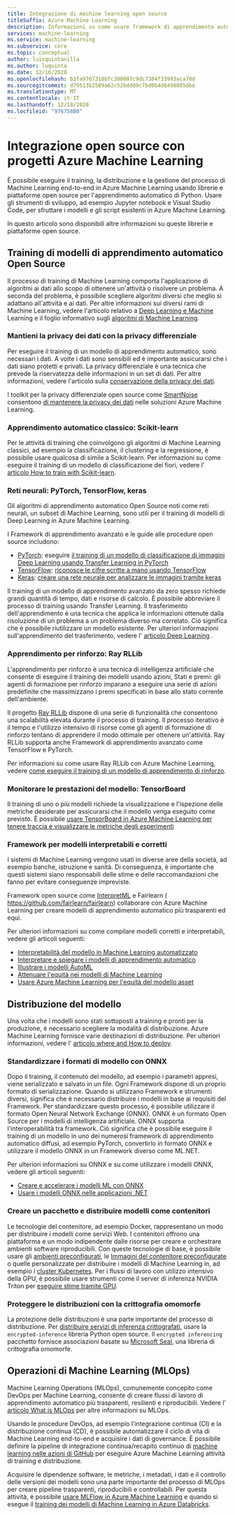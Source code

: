 ```yaml
---
title: Integrazione di machine learning open source
titleSuffix: Azure Machine Learning
description: Informazioni su come usare framework di apprendimento automatico Python open source per eseguire il training, distribuire e gestire soluzioni di Machine Learning end-to-end in Azure Machine Learning.
services: machine-learning
ms.service: machine-learning
ms.subservice: core
ms.topic: conceptual
author: luisquintanilla
ms.author: luquinta
ms.date: 12/16/2020
ms.openlocfilehash: b3fa9767310bfc300087c9dc7384f33993aca70d
ms.sourcegitcommit: d79513b2589a62c52bddd9c7bd0b4d6498805dbe
ms.translationtype: MT
ms.contentlocale: it-IT
ms.lasthandoff: 12/18/2020
ms.locfileid: "97675880"
---
```

# <a name="open-source-integration-with-azure-machine-learning-projects"></a>Integrazione open source con progetti Azure Machine Learning

È possibile eseguire il training, la distribuzione e la gestione del processo di Machine Learning end-to-end in Azure Machine Learning usando librerie e piattaforme open source per l'apprendimento automatico di Python.  Usare gli strumenti di sviluppo, ad esempio Jupyter notebook e Visual Studio Code, per sfruttare i modelli e gli script esistenti in Azure Machine Learning.  

In questo articolo sono disponibili altre informazioni su queste librerie e piattaforme open source.

## <a name="train-open-source-machine-learning-models"></a>Training di modelli di apprendimento automatico Open Source

Il processo di training di Machine Learning comporta l'applicazione di algoritmi ai dati allo scopo di ottenere un'attività o risolvere un problema. A seconda del problema, è possibile scegliere algoritmi diversi che meglio si adattano all'attività e ai dati. Per altre informazioni sui diversi rami di Machine Learning, vedere l'articolo relativo a [Deep Learning e Machine](./concept-deep-learning-vs-machine-learning.md) Learning e il foglio informativo sugli [algoritmi di Machine Learning](algorithm-cheat-sheet.md).

### <a name="preserve-data-privacy-using-differential-privacy"></a>Mantieni la privacy dei dati con la privacy differenziale

Per eseguire il training di un modello di apprendimento automatico, sono necessari i dati. A volte i dati sono sensibili ed è importante assicurarsi che i dati siano protetti e privati. La privacy differenziale è una tecnica che prevede la riservatezza delle informazioni in un set di dati. Per altre informazioni, vedere l'articolo sulla [conservazione della privacy dei dati](concept-differential-privacy.md). 

I toolkit per la privacy differenziale open source come [SmartNoise](https://github.com/opendifferentialprivacy/smartnoise-core-python) consentono [di mantenere la privacy dei dati](how-to-differential-privacy.md) nelle soluzioni Azure Machine Learning.

### <a name="classical-machine-learning-scikit-learn"></a>Apprendimento automatico classico: Scikit-learn

Per le attività di training che coinvolgono gli algoritmi di Machine Learning classici, ad esempio la classificazione, il clustering e la regressione, è possibile usare qualcosa di simile a Scikit-learn. Per informazioni su come eseguire il training di un modello di classificazione dei fiori, vedere l' [articolo How to train with Scikit-learn](how-to-train-scikit-learn.md).

### <a name="neural-networks-pytorch-tensorflow-keras"></a>Reti neurali: PyTorch, TensorFlow, keras

Gli algoritmi di apprendimento automatico Open Source noti come reti neurali, un subset di Machine Learning, sono utili per il training di modelli di Deep Learning in Azure Machine Learning.

I Framework di apprendimento avanzato e le guide alle procedure open source includono:

 *  [PyTorch](https://github.com/pytorch/pytorch): eseguire [il training di un modello di classificazione di immagini Deep Learning usando Transfer Learning in PyTorch](how-to-train-pytorch.md) 
 *  [TensorFlow](https://github.com/tensorflow/tensorflow): [riconosce le cifre scritte a mano usando TensorFlow](how-to-train-tensorflow.md)
 *  [Keras](https://github.com/keras-team/keras): [creare una rete neurale per analizzare le immagini tramite keras](how-to-train-keras.md)

Il training di un modello di apprendimento avanzato da zero spesso richiede grandi quantità di tempo, dati e risorse di calcolo. È possibile abbreviare il processo di training usando Transfer Learning. Il trasferimento dell'apprendimento è una tecnica che applica le informazioni ottenute dalla risoluzione di un problema a un problema diverso ma correlato. Ciò significa che è possibile riutilizzare un modello esistente. Per ulteriori informazioni sull'apprendimento del trasferimento, vedere l' [articolo Deep Learning](concept-deep-learning-vs-machine-learning.md#transfer-learning) .

### <a name="reinforcement-learning-ray-rllib"></a>Apprendimento per rinforzo: Ray RLLib

L'apprendimento per rinforzo è una tecnica di intelligenza artificiale che consente di eseguire il training dei modelli usando azioni, Stati e premi: gli agenti di formazione per rinforzo imparano a eseguire una serie di azioni predefinite che massimizzano i premi specificati in base allo stato corrente dell'ambiente. 

Il progetto [Ray RLLib](https://github.com/ray-project/ray) dispone di una serie di funzionalità che consentono una scalabilità elevata durante il processo di training. Il processo iterativo è il tempo e l'utilizzo intensivo di risorse come gli agenti di formazione di rinforzo tentano di apprendere il modo ottimale per ottenere un'attività.  Ray RLLib supporta anche Framework di apprendimento avanzato come TensorFlow e PyTorch.  

Per informazioni su come usare Ray RLLib con Azure Machine Learning, vedere [come eseguire il training di un modello di apprendimento di rinforzo](how-to-use-reinforcement-learning.md).

### <a name="monitor-model-performance-tensorboard"></a>Monitorare le prestazioni del modello: TensorBoard

Il training di uno o più modelli richiede la visualizzazione e l'ispezione delle metriche desiderate per assicurarsi che il modello venga eseguito come previsto. È possibile [usare TensorBoard in Azure Machine Learning per tenere traccia e visualizzare le metriche degli esperimenti](./how-to-monitor-tensorboard.md)

### <a name="frameworks-for-interpretable-and-fair-models"></a>Framework per modelli interpretabili e corretti

I sistemi di Machine Learning vengono usati in diverse aree della società, ad esempio banche, istruzione e sanità. Di conseguenza, è importante che questi sistemi siano responsabili delle stime e delle raccomandazioni che fanno per evitare conseguenze impreviste.

Framework open source come [InterpretML](https://github.com/interpretml/interpret/) e Fairlearn ( https://github.com/fairlearn/fairlearn) collaborare con Azure Machine Learning per creare modelli di apprendimento automatico più trasparenti ed equi.

Per ulteriori informazioni su come compilare modelli corretti e interpretabili, vedere gli articoli seguenti:

- [Interpretabilità del modello in Machine Learning automatizzato](how-to-machine-learning-interpretability.md)
- [Interpretare e spiegare i modelli di apprendimento automatico](how-to-machine-learning-interpretability-aml.md)
- [Illustrare i modelli AutoML](how-to-machine-learning-interpretability-automl.md)
- [Attenuare l'equità nei modelli di Machine Learning](concept-fairness-ml.md)
- [Usare Azure Machine Learning per l'equità del modello asset](how-to-machine-learning-fairness-aml.md)

## <a name="model-deployment"></a>Distribuzione del modello

Una volta che i modelli sono stati sottoposti a training e pronti per la produzione, è necessario scegliere la modalità di distribuzione. Azure Machine Learning fornisce varie destinazioni di distribuzione. Per ulteriori informazioni, vedere l' [articolo where and How to deploy](./how-to-deploy-and-where.md).

### <a name="standardize-model-formats-with-onnx"></a>Standardizzare i formati di modello con ONNX

Dopo il training, il contenuto del modello, ad esempio i parametri appresi, viene serializzato e salvato in un file. Ogni Framework dispone di un proprio formato di serializzazione. Quando si utilizzano Framework e strumenti diversi, significa che è necessario distribuire i modelli in base ai requisiti del Framework. Per standardizzare questo processo, è possibile utilizzare il formato Open Neural Network Exchange (ONNX). ONNX è un formato Open Source per i modelli di intelligenza artificiale. ONNX supporta l'interoperabilità tra framework. Ciò significa che è possibile eseguire il training di un modello in uno dei numerosi framework di apprendimento automatico diffusi, ad esempio PyTorch, convertirlo in formato ONNX e utilizzare il modello ONNX in un Framework diverso come ML.NET.

Per ulteriori informazioni su ONNX e su come utilizzare i modelli ONNX, vedere gli articoli seguenti:

- [Creare e accelerare i modelli ML con ONNX](concept-onnx.md)
- [Usare i modelli ONNX nelle applicazioni .NET](how-to-use-automl-onnx-model-dotnet.md)

### <a name="package-and-deploy-models-as-containers"></a>Creare un pacchetto e distribuire modelli come contenitori

Le tecnologie del contenitore, ad esempio Docker, rappresentano un modo per distribuire i modelli come servizi Web. I contenitori offrono una piattaforma e un modo indipendente dalle risorse per creare e orchestrare ambienti software riproducibili. Con queste tecnologie di base, è possibile usare gli [ambienti preconfigurati](./how-to-use-environments.md), le [Immagini del contenitore preconfigurate](./how-to-deploy-custom-docker-image.md) o quelle personalizzate per distribuire i modelli di Machine Learning in, ad esempio i [cluster Kubernetes](./how-to-deploy-azure-kubernetes-service.md?tabs=python). Per i flussi di lavoro con utilizzo intensivo della GPU, è possibile usare strumenti come il server di inferenza NVIDIA Triton per [eseguire stime tramite GPU](how-to-deploy-with-triton.md?tabs=python).

### <a name="secure-deployments-with-homomorphic-encryption"></a>Proteggere le distribuzioni con la crittografia omomorfe

La protezione delle distribuzioni è una parte importante del processo di distribuzione. Per [distribuire servizi di inferenza crittografati](how-to-homomorphic-encryption-seal.md), usare la `encrypted-inference` libreria Python open source. Il `encrypted inferencing` pacchetto fornisce associazioni basate su [Microsoft Seal](https://github.com/Microsoft/SEAL), una libreria di crittografia omomorfe.

## <a name="machine-learning-operations-mlops"></a>Operazioni di Machine Learning (MLOps)

Machine Learning Operations (MLOps), comunemente concepito come DevOps per Machine Learning, consente di creare flussi di lavoro di apprendimento automatico più trasparenti, resilienti e riproducibili. Vedere l' [articolo What is MLOps](./concept-model-management-and-deployment.md) per altre informazioni su MLOps. 

Usando le procedure DevOps, ad esempio l'integrazione continua (CI) e la distribuzione continua (CD), è possibile automatizzare il ciclo di vita di Machine Learning end-to-end e acquisire i dati di governance. È possibile definire la pipeline di integrazione continua/recapito continuo di [machine learning nelle azioni di GitHub](./how-to-github-actions-machine-learning.md) per eseguire Azure Machine Learning attività di training e distribuzione. 

Acquisire le dipendenze software, le metriche, i metadati, i dati e il controllo delle versioni dei modelli sono una parte importante del processo di MLOps per creare pipeline trasparenti, riproducibili e controllabili. Per questa attività, è possibile [usare MLFlow in Azure Machine Learning](how-to-use-mlflow.md) e quando si esegue il [training dei modelli di Machine Learning in Azure Databricks](./how-to-use-mlflow-azure-databricks.md).
